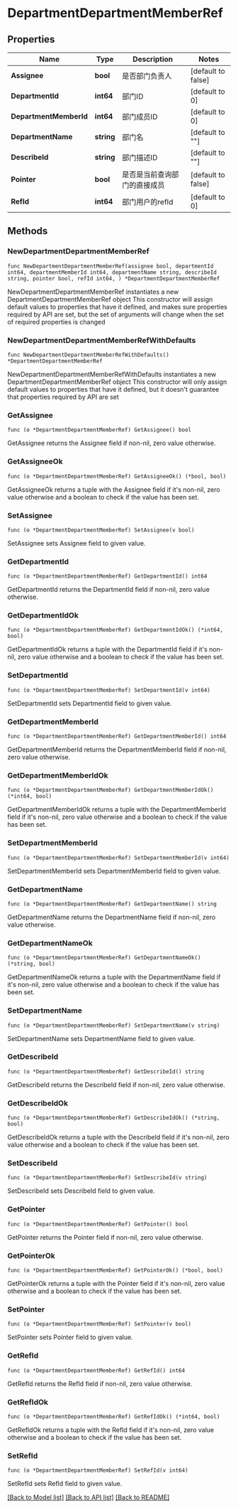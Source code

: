 # DepartmentDepartmentMemberRef

## Properties

Name | Type | Description | Notes
------------ | ------------- | ------------- | -------------
**Assignee** | **bool** | 是否部门负责人 | [default to false]
**DepartmentId** | **int64** | 部门ID | [default to 0]
**DepartmentMemberId** | **int64** | 部门成员ID | [default to 0]
**DepartmentName** | **string** | 部门名 | [default to ""]
**DescribeId** | **string** | 部门描述ID | [default to ""]
**Pointer** | **bool** | 是否是当前查询部门的直接成员 | [default to false]
**RefId** | **int64** | 部门用户的refId | [default to 0]

## Methods

### NewDepartmentDepartmentMemberRef

`func NewDepartmentDepartmentMemberRef(assignee bool, departmentId int64, departmentMemberId int64, departmentName string, describeId string, pointer bool, refId int64, ) *DepartmentDepartmentMemberRef`

NewDepartmentDepartmentMemberRef instantiates a new DepartmentDepartmentMemberRef object
This constructor will assign default values to properties that have it defined,
and makes sure properties required by API are set, but the set of arguments
will change when the set of required properties is changed

### NewDepartmentDepartmentMemberRefWithDefaults

`func NewDepartmentDepartmentMemberRefWithDefaults() *DepartmentDepartmentMemberRef`

NewDepartmentDepartmentMemberRefWithDefaults instantiates a new DepartmentDepartmentMemberRef object
This constructor will only assign default values to properties that have it defined,
but it doesn't guarantee that properties required by API are set

### GetAssignee

`func (o *DepartmentDepartmentMemberRef) GetAssignee() bool`

GetAssignee returns the Assignee field if non-nil, zero value otherwise.

### GetAssigneeOk

`func (o *DepartmentDepartmentMemberRef) GetAssigneeOk() (*bool, bool)`

GetAssigneeOk returns a tuple with the Assignee field if it's non-nil, zero value otherwise
and a boolean to check if the value has been set.

### SetAssignee

`func (o *DepartmentDepartmentMemberRef) SetAssignee(v bool)`

SetAssignee sets Assignee field to given value.


### GetDepartmentId

`func (o *DepartmentDepartmentMemberRef) GetDepartmentId() int64`

GetDepartmentId returns the DepartmentId field if non-nil, zero value otherwise.

### GetDepartmentIdOk

`func (o *DepartmentDepartmentMemberRef) GetDepartmentIdOk() (*int64, bool)`

GetDepartmentIdOk returns a tuple with the DepartmentId field if it's non-nil, zero value otherwise
and a boolean to check if the value has been set.

### SetDepartmentId

`func (o *DepartmentDepartmentMemberRef) SetDepartmentId(v int64)`

SetDepartmentId sets DepartmentId field to given value.


### GetDepartmentMemberId

`func (o *DepartmentDepartmentMemberRef) GetDepartmentMemberId() int64`

GetDepartmentMemberId returns the DepartmentMemberId field if non-nil, zero value otherwise.

### GetDepartmentMemberIdOk

`func (o *DepartmentDepartmentMemberRef) GetDepartmentMemberIdOk() (*int64, bool)`

GetDepartmentMemberIdOk returns a tuple with the DepartmentMemberId field if it's non-nil, zero value otherwise
and a boolean to check if the value has been set.

### SetDepartmentMemberId

`func (o *DepartmentDepartmentMemberRef) SetDepartmentMemberId(v int64)`

SetDepartmentMemberId sets DepartmentMemberId field to given value.


### GetDepartmentName

`func (o *DepartmentDepartmentMemberRef) GetDepartmentName() string`

GetDepartmentName returns the DepartmentName field if non-nil, zero value otherwise.

### GetDepartmentNameOk

`func (o *DepartmentDepartmentMemberRef) GetDepartmentNameOk() (*string, bool)`

GetDepartmentNameOk returns a tuple with the DepartmentName field if it's non-nil, zero value otherwise
and a boolean to check if the value has been set.

### SetDepartmentName

`func (o *DepartmentDepartmentMemberRef) SetDepartmentName(v string)`

SetDepartmentName sets DepartmentName field to given value.


### GetDescribeId

`func (o *DepartmentDepartmentMemberRef) GetDescribeId() string`

GetDescribeId returns the DescribeId field if non-nil, zero value otherwise.

### GetDescribeIdOk

`func (o *DepartmentDepartmentMemberRef) GetDescribeIdOk() (*string, bool)`

GetDescribeIdOk returns a tuple with the DescribeId field if it's non-nil, zero value otherwise
and a boolean to check if the value has been set.

### SetDescribeId

`func (o *DepartmentDepartmentMemberRef) SetDescribeId(v string)`

SetDescribeId sets DescribeId field to given value.


### GetPointer

`func (o *DepartmentDepartmentMemberRef) GetPointer() bool`

GetPointer returns the Pointer field if non-nil, zero value otherwise.

### GetPointerOk

`func (o *DepartmentDepartmentMemberRef) GetPointerOk() (*bool, bool)`

GetPointerOk returns a tuple with the Pointer field if it's non-nil, zero value otherwise
and a boolean to check if the value has been set.

### SetPointer

`func (o *DepartmentDepartmentMemberRef) SetPointer(v bool)`

SetPointer sets Pointer field to given value.


### GetRefId

`func (o *DepartmentDepartmentMemberRef) GetRefId() int64`

GetRefId returns the RefId field if non-nil, zero value otherwise.

### GetRefIdOk

`func (o *DepartmentDepartmentMemberRef) GetRefIdOk() (*int64, bool)`

GetRefIdOk returns a tuple with the RefId field if it's non-nil, zero value otherwise
and a boolean to check if the value has been set.

### SetRefId

`func (o *DepartmentDepartmentMemberRef) SetRefId(v int64)`

SetRefId sets RefId field to given value.



[[Back to Model list]](../README.md#documentation-for-models) [[Back to API list]](../README.md#documentation-for-api-endpoints) [[Back to README]](../README.md)


